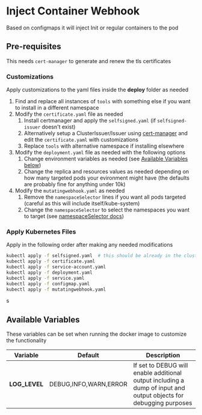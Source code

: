 # Inject Container Webhook

Based on configmaps it will inject Init or regular containers to the pod

## Pre-requisites

This needs `cert-manager` to generate and renew the tls certificates

### Customizations

Apply customizations to the yaml files inside the **deploy** folder as needed

1. Find and replace all instances of `tools` with something else if you want to install in a different namespace
2. Modify the `certificate.yaml` file as needed
   1. Install certmanager and apply the `selfsigned.yaml` (if `selfsigned-issuer` doesn't exist)
   2. Alternatively setup a ClusterIssuer/Issuer using [cert-manager](https://cert-manager.io/docs/concepts/issuer/) and edit the `certificate.yaml` with customizations
   3. Replace `tools` with alternative namespace if installing elsewhere
3. Modify the `deployment.yaml` file as needed with the following options
   1. Change environment variables as needed (see [Available Variables below](#available-variables))
   2. Change the replica and resources values as needed depending on how many targeted pods your evironment might have (the defaults are probably fine for anything under 10k)
4. Modify the `mutatingwebhook.yaml` as needed
   1. Remove the `namespaceSelector` lines if you want all pods targeted (careful as this will include itself/kube-system)
   2. Change the `namespaceSelector` to select the namespaces you want to target (see [namespaceSelector docs](https://kubernetes.io/docs/reference/access-authn-authz/extensible-admission-controllers/#matching-requests-namespaceselector))

### Apply Kubernetes Files

Apply in the following order after making any needed modifications

```bash
kubectl apply -f selfsigned.yaml  # this should be already in the cluster as a global object and not linked to this solution
kubectl apply -f certificate.yaml
kubectl apply -f service-account.yaml
kubectl apply -f deployment.yaml
kubectl apply -f service.yaml
kubectl apply -f configmap.yaml
kubectl apply -f mutatingwebhook.yaml
```

s

## Available Variables

These variables can be set when running the docker image to customize the functionality

| Variable      | Default               | Description                                                                                                       |
| ------------- | --------------------- | ----------------------------------------------------------------------------------------------------------------- |
| **LOG_LEVEL** | DEBUG,INFO,WARN,ERROR | If set to DEBUG will enable additional output including a dump of input and output objects for debugging purposes |
